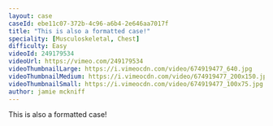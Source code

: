 ```yaml
---
layout: case
caseId: ebe11c07-372b-4c96-a6b4-2e646aa7017f
title: "This is also a formatted case!"
speciality: [Musculoskeletal, Chest]
difficulty: Easy
videoId: 249179534
videoUrl: https://vimeo.com/249179534
videoThumbnailLarge: https://i.vimeocdn.com/video/674919477_640.jpg
videoThumbnailMedium: https://i.vimeocdn.com/video/674919477_200x150.jpg
videoThumbnailSmall: https://i.vimeocdn.com/video/674919477_100x75.jpg
author: jamie mckniff
---
```


<p>This is also a formatted case!</p>